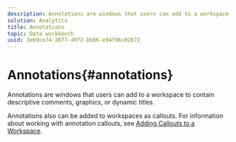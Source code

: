 ```yaml
---
description: Annotations are windows that users can add to a workspace to contain descriptive comments, graphics, or dynamic titles.
solution: Analytics
title: Annotations
topic: Data workbench
uuid: 3e69ce74-26f7-49f2-bb86-e94f96c02672
---
```


# Annotations{#annotations}

Annotations are windows that users can add to a workspace to contain descriptive comments, graphics, or dynamic titles.

 Annotations also can be added to workspaces as callouts. For information about working with annotation callouts, see [Adding Callouts to a Workspace](../../../../home/c-get-started/c-vis/c-call-wkspc.md#concept-212b09e763044d938987b4a9c658adc0). 
